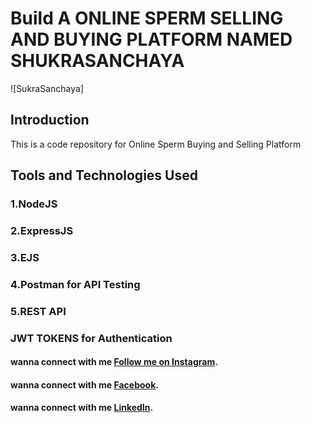 # Build A ONLINE SPERM SELLING AND BUYING PLATFORM NAMED SHUKRASANCHAYA

![SukraSanchaya]

## Introduction

This is a code repository for Online Sperm Buying and Selling Platform

## Tools and Technologies Used

### 1.NodeJS

### 2.ExpressJS

### 3.EJS

### 4.Postman for API Testing

### 5.REST API

### JWT TOKENS for Authentication

#### wanna connect with me [Follow me on Instagram](https://www.instagram.com/ri_c_sharma/).

#### wanna connect with me [Facebook](https://www.facebook.com/profile.php?id=100010842122488).

#### wanna connect with me [LinkedIn](https://www.linkedin.com/in/rishi-sharma-579685193/).
